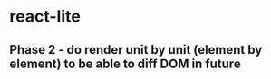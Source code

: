 # react-lite

## Phase 2 - do render unit by unit (element by element) to be able to diff DOM in future
